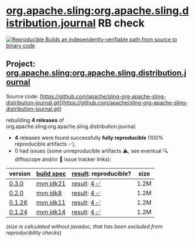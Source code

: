 [org.apache.sling:org.apache.sling.distribution.journal](https://central.sonatype.com/artifact/org.apache.sling/org.apache.sling.distribution.journal/versions) RB check
=======

[![Reproducible Builds](https://reproducible-builds.org/images/logos/rb.svg) an independently-verifiable path from source to binary code](https://reproducible-builds.org/)

## Project: [org.apache.sling:org.apache.sling.distribution.journal](https://central.sonatype.com/artifact/org.apache.sling/org.apache.sling.distribution.journal/versions)

Source code: [https://github.com/apache/sling-org-apache-sling-distribution-journal.git](https://github.com/apache/sling-org-apache-sling-distribution-journal.git)

rebuilding **4 releases** of org.apache.sling:org.apache.sling.distribution.journal:
- **4** releases were found successfully **fully reproducible** (100% reproducible artifacts :white_check_mark:),
- 0 had issues (some unreproducible artifacts :warning:, see eventual :mag: diffoscope and/or :memo: issue tracker links):

| version | [build spec](/BUILDSPEC.md) | [result](https://reproducible-builds.org/docs/jvm/): reproducible? | size |
| -- | --------- | ------ | -- |
| [0.3.0](https://central.sonatype.com/artifact/org.apache.sling/org.apache.sling.distribution.journal/0.3.0/pom) | [mvn jdk21](org.apache.sling.distribution.journal-0.3.0.buildspec) | [result](org.apache.sling.distribution.journal-0.3.0.buildinfo): [4 :white_check_mark: ](org.apache.sling.distribution.journal-0.3.0.buildcompare) | 1.2M |
| [0.2.0](https://central.sonatype.com/artifact/org.apache.sling/org.apache.sling.distribution.journal/0.2.0/pom) | [mvn jdk8](org.apache.sling.distribution.journal-0.2.0.buildspec) | [result](org.apache.sling.distribution.journal-0.2.0.buildinfo): [4 :white_check_mark: ](org.apache.sling.distribution.journal-0.2.0.buildcompare) | 1.2M |
| [0.1.26](https://central.sonatype.com/artifact/org.apache.sling/org.apache.sling.distribution.journal/0.1.26/pom) | [mvn jdk11](org.apache.sling.distribution.journal-0.1.26.buildspec) | [result](org.apache.sling.distribution.journal-0.1.26.buildinfo): [4 :white_check_mark: ](org.apache.sling.distribution.journal-0.1.26.buildcompare) | 1.2M |
| [0.1.24](https://central.sonatype.com/artifact/org.apache.sling/org.apache.sling.distribution.journal/0.1.24/pom) | [mvn jdk14](org.apache.sling.distribution.journal-0.1.24.buildspec) | [result](org.apache.sling.distribution.journal-0.1.24.buildinfo): [4 :white_check_mark: ](org.apache.sling.distribution.journal-0.1.24.buildcompare) | 1.2M |

<i>(size is calculated without javadoc, that has been excluded from reproducibility checks)</i>
